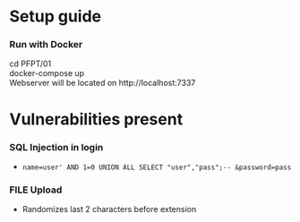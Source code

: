 # Setup guide

### Run with Docker
cd PFPT/01  
docker-compose up  
Webserver will be located on http://localhost:7337  

# Vulnerabilities present

### SQL Injection in login
 * `name=user' AND 1=0 UNION ALL SELECT "user","pass";-- &password=pass`

### FILE Upload
 * Randomizes last 2 characters before extension
